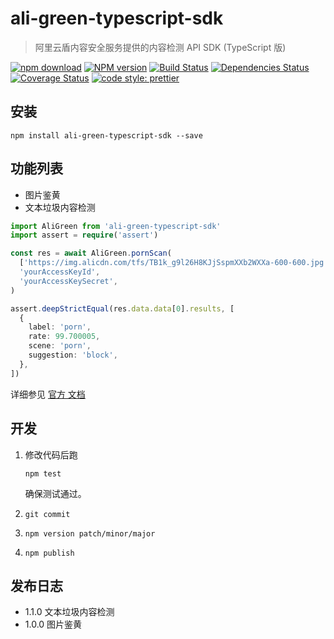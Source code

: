 # ali-green-typescript-sdk

> 阿里云盾内容安全服务提供的内容检测 API SDK
> (TypeScript 版)

[![npm download][download-image]][download-url]
[![NPM version](https://badge.fury.io/js/ali-green-typescript-sdk.png)](http://badge.fury.io/js/ali-green-typescript-sdk)
[![Build Status](https://travis-ci.com/Jeff-Tian/ali-green-typescript-sdk.svg?branch=master)](https://travis-ci.com/Jeff-Tian/ali-green-typescript-sdk)
[![Dependencies Status](https://david-dm.org/Jeff-Tian/ali-green-typescript-sdk.png)](https://david-dm.org/jeff-tian/ali-green-typescript-sdk)
[![Coverage Status](https://coveralls.io/repos/github/Jeff-Tian/ali-green-typescript-sdk/badge.svg?branch=master)](https://coveralls.io/github/Jeff-Tian/ali-green-typescript-sdk?branch=master)
[![code style: prettier](https://img.shields.io/badge/code_style-prettier-ff69b4.svg?style=flat-square)](https://github.com/Jeff-Tian/ali-green-typescript-sdk)

[download-image]: https://img.shields.io/npm/dm/ali-green-typescript-sdk.svg?style=flat-square
[download-url]: https://npmjs.org/package/ali-green-typescript-sdk

## 安装

```shell
npm install ali-green-typescript-sdk --save
```

## 功能列表

- 图片鉴黄
- 文本垃圾内容检测

```typescript
import AliGreen from 'ali-green-typescript-sdk'
import assert = require('assert')

const res = await AliGreen.pornScan(
  ['https://img.alicdn.com/tfs/TB1k_g9l26H8KJjSspmXXb2WXXa-600-600.jpg'],
  'yourAccessKeyId',
  'yourAccessKeySecret',
)

assert.deepStrictEqual(res.data.data[0].results, [
  {
    label: 'porn',
    rate: 99.700005,
    scene: 'porn',
    suggestion: 'block',
  },
])
```

详细参见 [官方 文档](https://help.aliyun.com/document_detail/70292.html?spm=a2c4g.11186623.6.579.36a67a17uGxJhf)

## 开发

1. 修改代码后跑

   ```shell
   npm test
   ```

   确保测试通过。

2. `git commit`
3. `npm version patch/minor/major`
4. `npm publish`

## 发布日志

- 1.1.0 文本垃圾内容检测
- 1.0.0 图片鉴黄
